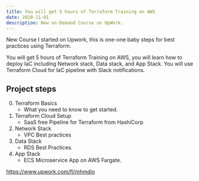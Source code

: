 ```yaml
---
title: You will get 5 hours of Terraform Training on AWS
date: 2020-11-01
description: New on-Demand Course on UpWork.
---
```

New Course I started on Upwork, this is one-one baby steps for best practices using Terraform.


You will get 5 hours of Terraform Training on AWS, you will learn how to deploy IaC including Network stack, Data stack, and App Stack. You will use Terraform Cloud for IaC pipeline with Slack notifications.

## Project steps

0. Terraform Basics
   - What you need to know to get started.
0. Terraform Cloud Setup
   - SaaS free Pipeline for Terraform from HashiCorp
0. Network Stack
   - VPC Best practices
0. Data Stack
   - RDS Best Practices.
0. App Stack
   - ECS Microservice App on AWS Fargate.


https://www.upwork.com/fl/mhmdio
